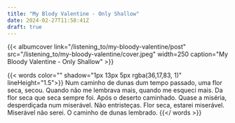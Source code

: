 ```yaml
---
title: "My Blody Valentine - Only Shallow"
date: 2024-02-27T11:58:41Z
draft: true
---
```




{{< albumcover
    link="/listening_to/my-bloody-valentine/post"
    src="/listening_to/my-bloody-valentine/cover.jpeg"
    width=250
    caption="My Bloody Valentine - Only Shallow"
    >}}

{{< words color="" shadow="1px 13px 5px rgba(36,17,83, 1)" lineHeight="1.5">}}
Num caminho de dunas dum tempo passado, uma flor seca, secou. Quando não me lembrava mais, quando me esqueci mais. Da flor seca que seca sempre foi. Após o deserto caminhado. Quase a miséria, desperdiçada num miserável. Não entristeças. Flor seca, estarei miserável. Miserável não serei. O caminho de dunas lembrado.
{{</ words >}}